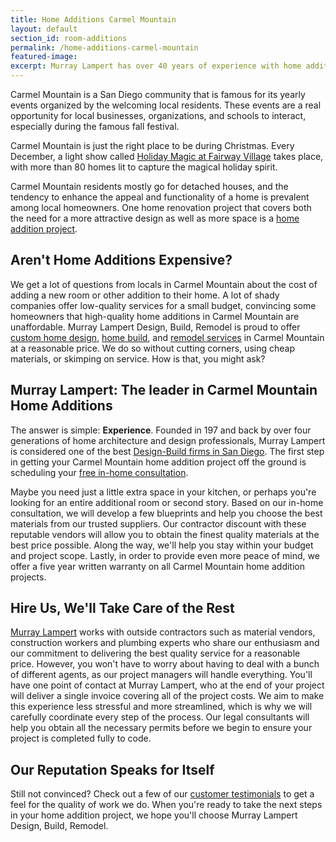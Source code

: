 ```yaml
---
title: Home Additions Carmel Mountain
layout: default
section_id: room-additions
permalink: /home-additions-carmel-mountain
featured-image:
excerpt: Murray Lampert has over 40 years of experience with home additions in Carmel Mountain, San Diego. Take your Carmel Mountain home addition to the next level.
---
```


Carmel Mountain is a San Diego community that is famous for its yearly events organized by the welcoming local residents. These events are a real opportunity for local businesses, organizations, and schools to interact, especially during the famous fall festival.

Carmel Mountain is just the right place to be during Christmas. Every December, a light show called [Holiday Magic at Fairway Village](http://www.fairwayvillagenews.com/) takes place, with more than 80 homes lit to capture the magical holiday spirit.

Carmel Mountain residents mostly go for detached houses, and the tendency to enhance the appeal and functionality of a home is prevalent among local homeowners. One home renovation project that covers both the need for a more attractive design as well as more space is a [home addition project](/san-diego-room-additions).

## Aren't Home Additions Expensive?

We get a lot of questions from locals in Carmel Mountain about the cost of adding a new room or other addition to their home. A lot of shady companies offer low-quality services for a small budget, convincing some homeowners that high-quality home additions in Carmel Mountain are unaffordable. Murray Lampert Design, Build, Remodel is proud to offer [custom home design](/san-diego-home-design-serivces), [home build](/san-diego-design-build-contractors), and [remodel services](/san-diego-home-remodel-services/) in Carmel Mountain at a reasonable price. We do so without cutting corners, using cheap materials, or skimping on service. How is that, you might ask?

## Murray Lampert: The leader in Carmel Mountain Home Additions

The answer is simple: **Experience**. Founded in 197 and back by over four generations of home architecture and design professionals, Murray Lampert is considered one of the best [Design-Build firms in San Diego](/). The first step in getting your Carmel Mountain home addition project off the ground is scheduling your [free in-home consultation](/contractors).

Maybe you need just a little extra space in your kitchen, or perhaps you're looking for an entire additional room or second story. Based on our in-home consultation, we will develop a few blueprints and help you choose the best materials from our trusted suppliers. Our contractor discount with these reputable vendors will allow you to obtain the finest quality materials at the best price possible. Along the way, we'll help you stay within your budget and project scope. Lastly, in order to provide even more peace of mind, we offer a five year written warranty on all Carmel Mountain home addition projects.

## Hire Us, We'll Take Care of the Rest

[Murray Lampert](/) works with outside contractors such as material vendors, construction workers and plumbing experts who share our enthusiasm and our commitment to delivering the best quality service for a reasonable price. However, you won't have to worry about having to deal with a bunch of different agents, as our project managers will handle everything. You'll have one point of contact at Murray Lampert, who at the end of your project will deliver a single invoice covering all of the project costs. We aim to make this experience less stressful and more streamlined, which is why we will carefully coordinate every step of the process. Our legal consultants will help you obtain all the necessary permits before we begin to ensure your project is completed fully to code.

## Our Reputation Speaks for Itself

Still not convinced? Check out a few of our [customer testimonials](/testimonials) to get a feel for the quality of work we do. When you're ready to take the next steps in your home addition project, we hope you'll choose Murray Lampert Design, Build, Remodel.
